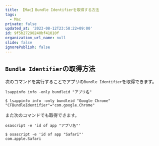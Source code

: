 ```yaml
---
title: 【Mac】Bundle Identifierを取得する方法
tags:
  - Mac
private: false
updated_at: '2023-08-12T23:58:22+09:00'
id: 9f5b27290240bf41010f
organization_url_name: null
slide: false
ignorePublish: false
---
```


## `Bundle Identifier`の取得方法

次のコマンドを実行することでアプリの`Bundle Identifier`を取得できます。

```terminal
lsappinfo info -only bundleid "アプリ名"
```

```terminal
$ lsappinfo info -only bundleid "Google Chrome"
"CFBundleIdentifier"="com.google.Chrome"
```

また次のコマンドでも取得できます。

```terminal
osascript -e 'id of app "アプリ名"'
```

```terminal
$ osascript -e 'id of app "Safari"'
com.apple.Safari
```
